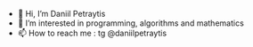 - 👋 Hi, I’m Daniil Petraytis
- 👀 I’m interested in programming, algorithms and mathematics
- 📫 How to reach me : tg @daniilpetraytis
